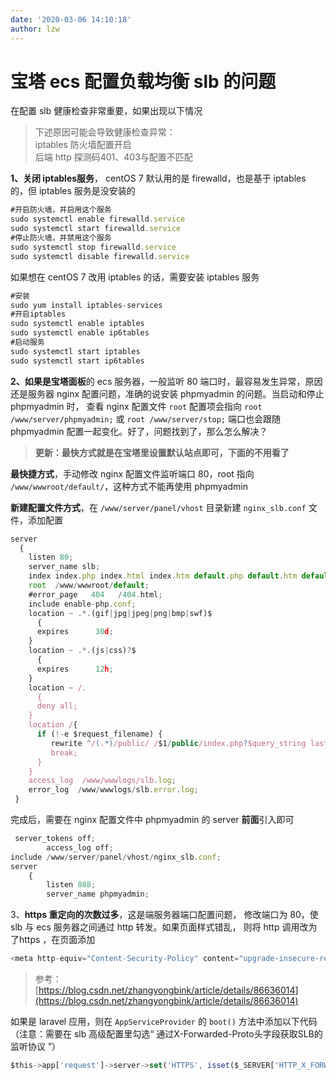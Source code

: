 ```yaml
---
date: '2020-03-06 14:10:18'
author: lzw
---
```


# 宝塔 ecs 配置负载均衡 slb 的问题

在配置 slb 健康检查非常重要，如果出现以下情况

> 下述原因可能会导致健康检查异常：  
> iptables 防火墙配置开启  
> 后端 http 探测码401、403与配置不匹配

**1、关闭 iptables服务**， centOS 7 默认用的是 firewalld，也是基于 iptables 的，但 iptables 服务是没安装的

```js
#开启防火墙，并启用这个服务
sudo systemctl enable firewalld.service
sudo systemctl start firewalld.service
#停止防火墙，并禁用这个服务
sudo systemctl stop firewalld.service
sudo systemctl disable firewalld.service
```

如果想在 centOS 7 改用 iptables 的话，需要安装 iptables 服务

```js
#安装
sudo yum install iptables-services
#开启iptables
sudo systemctl enable iptables
sudo systemctl enable ip6tables
#启动服务
sudo systemctl start iptables
sudo systemctl start ip6tables
```

**2、如果是宝塔面板**的 ecs 服务器，一般监听 80 端口时，最容易发生异常，原因还是服务器 nginx 配置问题，准确的说安装 phpmyadmin 的问题。当启动和停止 phpmyadmin 时， 查看 nginx 配置文件 `root` 配置项会指向 `root /www/server/phpmyadmin;` 或 `root /www/server/stop;` 端口也会跟随 phpmyadmin 配置一起变化。好了，问题找到了，那么怎么解决？

> **更新：最快方式就是在宝塔里设置默认站点即可，下面的不用看了**

**最快捷方式**，手动修改 nginx 配置文件监听端口 80，root 指向 `/www/wwwroot/default/`，这种方式不能再使用 phpmyadmin

**新建配置文件方式**，在 `/www/server/panel/vhost` 目录新建 `nginx_slb.conf` 文件，添加配置

```js
server
  {
    listen 80;
    server_name slb;
    index index.php index.html index.htm default.php default.htm default.html;
    root  /www/wwwroot/default;
    #error_page   404   /404.html;
    include enable-php.conf;
    location ~ .*.(gif|jpg|jpeg|png|bmp|swf)$
      {
      expires      30d;
    }
    location ~ .*.(js|css)?$
      {
      expires      12h;
    }
    location ~ /.
      {
      deny all;
    }
    location /{
      if (!-e $request_filename) {
         rewrite ^/(.*)/public/ /$1/public/index.php?$query_string last; #推荐
         break;
      }
    }
    access_log  /www/wwwlogs/slb.log;
    error_log  /www/wwwlogs/slb.error.log;
 }
```

完成后，需要在 nginx 配置文件中 phpmyadmin 的 server **前面**引入即可

```js
 server_tokens off;
        access_log off;
include /www/server/panel/vhost/nginx_slb.conf;
server
    {
        listen 888;
        server_name phpmyadmin;
```

3、**https 重定向的次数过多**，这是端服务器端口配置问题， 修改端口为 80，使 slb 与 ecs 服务器之间通过 http 转发。如果页面样式错乱， 则将 http 调用改为了https ，在页面添加

```js
<meta http-equiv="Content-Security-Policy" content="upgrade-insecure-requests">
```

> 参考： [https://blog.csdn.net/zhangyongbink/article/details/86636014](https://blog.csdn.net/zhangyongbink/article/details/86636014)

如果是 laravel 应用，则在 `AppServiceProvider` 的 `boot()` 方法中添加以下代码（注意：需要在 slb 高级配置里勾选“ 通过X-Forwarded-Proto头字段获取SLB的监听协议 ”）

```js
$this->app['request']->server->set('HTTPS', isset($_SERVER['HTTP_X_FORWARDED_PROTO']) && 'https' == $_SERVER['HTTP_X_FORWARDED_PROTO']);
```
